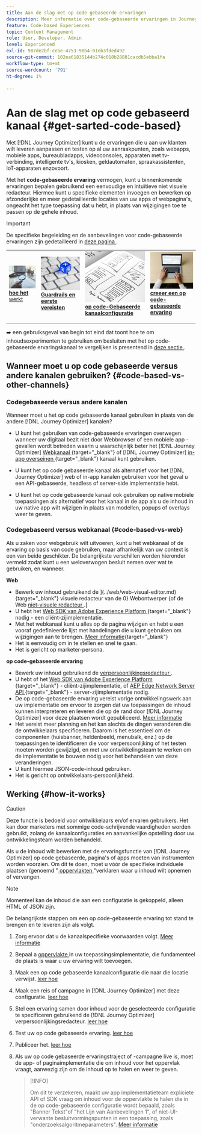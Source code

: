 ```yaml
---
title: Aan de slag met op code gebaseerde ervaringen
description: Meer informatie over code-gebaseerde ervaringen in Journey Optimizer
feature: Code-based Experiences
topic: Content Management
role: User, Developer, Admin
level: Experienced
exl-id: 987de2bf-cebe-4753-98b4-01eb3fded492
source-git-commit: 102ea61835144b274c018b28881cacdb5ebba1fa
workflow-type: tm+mt
source-wordcount: '791'
ht-degree: 1%

---
```


# Aan de slag met op code gebaseerd kanaal {#get-sarted-code-based}

Met [!DNL Journey Optimizer] kunt u de ervaringen die u aan uw klanten wilt leveren aanpassen en testen op al uw aanraakpunten, zoals webapps, mobiele apps, bureaubladapps, videoconsoles, apparaten met tv-verbinding, intelligente tv&#39;s, kiosken, geldautomaten, spraakassistenten, IoT-apparaten enzovoort.

Met het **code-gebaseerde ervaring** vermogen, kunt u binnenkomende ervaringen bepalen gebruikend een eenvoudige en intuïtieve niet visuele redacteur. Hiermee kunt u specifieke elementen invoegen en bewerken op afzonderlijke en meer gedetailleerde locaties van uw apps of webpagina&#39;s, ongeacht het type toepassing dat u hebt, in plaats van wijzigingen toe te passen op de gehele inhoud.

<!--[!DNL Journey Optimizer] allows you to compose and deliver content on any inbound device in a developer-focused workflow. You can leverage all the personalization capabilities, and preview what will be published. The content can be static (images, text, JSON, HTML) or dynamic (offers, decisions, recommendations). You can also insert custom content actions in your omni-channel journeys.-->

>[!IMPORTANT]
>
>De specifieke begeleiding en de aanbevelingen voor code-gebaseerde ervaringen zijn gedetailleerd in [ deze pagina ](code-based-prerequisites.md).


<!--Discover the detailed steps to create a code-based campaign in this video.-->

<table style="table-layout:fixed"><tr style="border: 0;">
<td>
<a href="#how-it-works">
<img alt="Lood" src="../assets/do-not-localize/privacy-audit.jpeg">
</a>
<div><a href="#how-it-works"><strong> hoe het </strong> werkt
</div>
<p>
</td>
<td>
<a href="code-based-prerequisites.md">
<img alt="Validatie" src="../assets/do-not-localize/web-prerequisites.jpg">
</a>
<div>
<a href="code-based-prerequisites.md"><strong> Guardrails en eerste vereisten </strong></a>
</div>
<p>
</td>
<td>
<a href="code-based-configuration.md">
<img alt="Validatie" src="../assets/do-not-localize/web-design.jpg">
</a>
<div>
<a href="code-based-implementation-samples.md"><strong> op code-Gebaseerde kanaalconfiguratie </strong></a>
</div>
<p>
</td>
<td>
<a href="create-code-based.md#create-code-based-campaign">
<img alt="Onfrequent" src="../assets/do-not-localize/web-create.jpg">
</a>
<div>
<a href="create-code-based.md#create-code-based-campaign"><strong> creeer een op code-gebaseerde ervaring </strong></a>
</div>
<p></td>
</tr></table>

<!--[Learn how to create a code-based campaign in this video](#video)-->

➡️ een gebruiksgeval van begin tot eind dat toont hoe te om inhoudsexperimenten te gebruiken om besluiten met het op code-gebaseerde ervaringskanaal te vergelijken is presentend in [ deze sectie ](../experience-decisioning/experience-decisioning-uc.md).

## Wanneer moet u op code gebaseerde versus andere kanalen gebruiken? {#code-based-vs-other-channels}

### Codegebaseerde versus andere kanalen

Wanneer moet u het op code gebaseerde kanaal gebruiken in plaats van de andere [!DNL Journey Optimizer] kanalen?

* U kunt het gebruiken van code-gebaseerde ervaringen overwegen wanneer uw digitaal bezit niet door Webbrowser of een mobiele app - gevallen wordt betreden waarin u waarschijnlijk beter het [!DNL Journey Optimizer] [ Webkanaal ](../web/get-started-web.md){target="_blank"} of [!DNL Journey Optimizer] [ in-app overseinen ](../in-app/get-started-in-app.md){target="_blank"} kanaal kunt gebruiken.

<!--* You can use the code-based channel as an alternative to the [!DNL Journey Optimizer] web channel if your website cannot be loaded into the [web designer](../web/web-visual-editor.md){target="_blank"} visual editor or if you cannot use the [browser extension](../web/web-prerequisites.md#visual-authoring-prerequisites){target="_blank"} that powers visual authoring for web channel.-->

* U kunt het op code gebaseerde kanaal als alternatief voor het [!DNL Journey Optimizer] web of in-app kanalen gebruiken voor het geval u een API-gebaseerde, headless of server-side implementatie hebt.

* U kunt het op code gebaseerde kanaal ook gebruiken op native mobiele toepassingen als alternatief voor het kanaal in de app als u de inhoud in uw native app wilt wijzigen in plaats van modellen, popups of overlays weer te geven.

### Codegebaseerd versus webkanaal {#code-based-vs-web}

Als u zaken voor webgebruik wilt uitvoeren, kunt u het webkanaal of de ervaring op basis van code gebruiken, maar afhankelijk van uw context is een van beide geschikter. De belangrijkste verschillen worden hieronder vermeld zodat kunt u een weloverwogen besluit nemen over wat te gebruiken, en wanneer.

**Web**

* Bewerk uw inhoud gebruikend de ](../web/web-visual-editor.md){target="_blank"} visuele redacteur van de 0} Webontwerper {of de Web [ niet-visuele redacteur ](../web/web-non-visual-editor.md).[
* U hebt het [ Web SDK van Adobe Experience Platform ](https://experienceleague.adobe.com/docs/platform-learn/implement-web-sdk/overview.html) {target="_blank"} nodig - een cliënt-zijimplementatie.
  <!--* You need the [Adobe Experience Cloud Visual Editing Helper](https://chrome.google.com/webstore/detail/adobe-experience-cloud-vi/kgmjjkfjacffaebgpkpcllakjifppnca){target="_blank"} extension installed on your web browser. [Learn more](../web/web-prerequisites.md){target="_blank"}-->
* Met het webkanaal kunt u alles op de pagina wijzigen en hebt u een vooraf gedefinieerde lijst met handelingen die u kunt gebruiken om wijzigingen aan te brengen. [Meer informatie](../web/web-visual-editor.md){target="_blank"}
* Het is eenvoudig om in te stellen en snel te gaan.
* Het is gericht op marketer-persona.

**op code-gebaseerde ervaring**

* Bewerk uw inhoud gebruikend de [ verpersoonlijkingsredacteur ](create-code-based.md#edit-code).
* U hebt of het [ Web SDK van Adobe Experience Platform ](https://experienceleague.adobe.com/docs/platform-learn/implement-web-sdk/overview.html) {target="_blank"} - cliënt-zijimplementatie, of [ AEP Edge Network Server API ](https://experienceleague.adobe.com/docs/experience-platform/edge-network-server-api/data-collection/interactive-data-collection.html) {target="_blank"} - server-zijimplementatie nodig.
* De op code-gebaseerde ervaring vereist vorige ontwikkelingswerk aan uw implementatie om ervoor te zorgen dat uw toepassingen de inhoud kunnen interpreteren en leveren die op de rand door [!DNL Journey Optimizer] voor deze plaatsen wordt gepubliceerd. [Meer informatie](code-based-surface.md)
* Het vereist meer planning en het kan slechts de dingen veranderen die de ontwikkelaars specificeren. Daarom is het essentieel om de componenten (huisbanner, heldenbeeld, menubalk, enz.) op de toepassingen te identificeren die voor verpersoonlijking of het testen moeten worden gewijzigd, en met uw ontwikkelingsteam te werken om de implementatie te bouwen nodig voor het behandelen van deze veranderingen.
* U kunt hiermee JSON-code-inhoud gebruiken.
* Het is gericht op ontwikkelaars-persoonlijkheid.

## Werking {#how-it-works}

>[!CAUTION]
>
>Deze functie is bedoeld voor ontwikkelaars en/of ervaren gebruikers. Het kan door marketers met sommige code-schrijvende vaardigheden worden gebruikt, zolang de kanaalconfiguraties en aanvankelijke opstelling door uw ontwikkelingsteam worden behandeld.

Als u de inhoud wilt bewerken met de ervaringsfunctie van [!DNL Journey Optimizer] op code gebaseerde, pagina&#39;s of apps moeten van instrumenten worden voorzien. Om dit te doen, moet u vóór de specifieke individuele plaatsen (genoemd &quot;[ oppervlakten ](code-based-surface.md)&quot;verklaren waar u inhoud wilt opnemen of vervangen.

>[!NOTE]
>
>Momenteel kan de inhoud die aan een configuratie is gekoppeld, alleen HTML of JSON zijn.

De belangrijkste stappen om een op code-gebaseerde ervaring tot stand te brengen en te leveren zijn als volgt.

1. Zorg ervoor dat u de kanaalspecifieke voorwaarden volgt. [Meer informatie](code-based-prerequisites.md)

1. Bepaal a [ oppervlakte ](code-based-surface.md#surface-definition) in uw toepassingsimplementatie, die fundamenteel de plaats is waar u uw ervaring wilt toevoegen.

1. Maak een op code gebaseerde kanaalconfiguratie die naar die locatie verwijst. [ leer hoe ](code-based-configuration.md#create-code-based-configuration)

1. Maak een reis of campagne in [!DNL Journey Optimizer] met deze configuratie. [ leer hoe ](create-code-based.md#create-code-based-campaign)

1. Stel een ervaring samen door inhoud voor de geselecteerde configuratie te specificeren gebruikend de [!DNL Journey Optimizer] verpersoonlijkingsredacteur. [ leer hoe ](create-code-based.md#edit-code)

1. Test uw op code gebaseerde ervaring. [ leer hoe ](test-code-based.md)

1. Publiceer het. [ leer hoe ](publish-code-based.md)

1. Als uw op code gebaseerde ervaringstraject of -campagne live is, moet de app- of paginaimplementatie die om inhoud voor het oppervlak vraagt, aanwezig zijn om de inhoud op te halen en weer te geven.

   >[!INFO]
   >
   >Om dit te verzekeren, maakt uw app implementatieteam expliciete API of SDK vraag om inhoud voor de oppervlakte te halen die in de op code-gebaseerde configuratie wordt bepaald, zoals &quot;Banner Tekst&quot;of &quot;het Lijn van Aanbevelingen 1&quot;, of niet-UI-verwante besluitvormingspunten in een toepassing, zoals &quot;onderzoeksalgoritmeparameters&quot;. <!--In this case, the implementation team is responsible for rendering or otherwise interpreting and acting on the returned content.--> [Meer informatie](code-based-implementation-samples.md)

